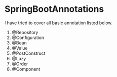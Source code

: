 # SpringBootAnnotations

I have tried to cover all basic annotation listed below.
1) @Repository
2) @Configuration
3) @Bean
4) @Value
5) @PostConstruct
6) @Lazy
7) @Order
8) @Component 